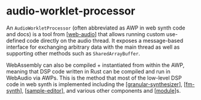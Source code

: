 # audio-worklet-processor

An `AudioWorkletProcessor` (often abbreviated as AWP in web synth code and docs) is a tool from [[web-audio]] that allows running custom use-defined code directly on the audio thread.  It exposes a message-based interface for exchanging arbitrary data with the main thread as well as supporting other methods such as `SharedArrayBuffer`.

WebAssembly can also be compiled + instantiated from within the AWP, meaning that DSP code written in Rust can be compiled and run in WebAudio via AWPs.  This is the method that most of the low-level DSP code in web synth is implemented including the [[granular-synthesizer]], [[fm-synth]], [[sample-editor]], and various other components and [[module]]s.

[//begin]: # "Autogenerated link references for markdown compatibility"
[web-audio]: web-audio "web-audio"
[granular-synthesizer]: granular-synthesizer "granular-synthesizer"
[fm-synth]: fm-synth "FM Synthesizer"
[sample-editor]: sample-editor "sample-editor"
[module]: module "web synth modules"
[//end]: # "Autogenerated link references"
